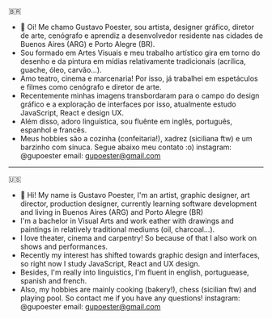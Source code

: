 :brazil:
- 👋 Oi! Me chamo Gustavo Poester, sou artista, designer gráfico, diretor de arte, cenógrafo e aprendiz a desenvolvedor residente nas cidades de Buenos Aires (ARG) e Porto Alegre (BR).
- Sou formado em Artes Visuais e meu trabalho artístico gira em torno do desenho e da pintura em mídias relativamente tradicionais (acrílica, guache, óleo, carvão...).
- Amo teatro, cinema e marcenaria! Por isso, já trabalhei em espetáculos e filmes como cenógrafo e diretor de arte.
- Recentemente minhas imagens transbordaram para o campo do design gráfico e a exploração de interfaces por isso, atualmente estudo JavaScript, React e design UX.
- Além disso, adoro linguística, sou fluênte em inglês, português, espanhol e francês.
- Meus hobbies são a cozinha (confeitaria!), xadrez (siciliana ftw) e um barzinho com sinuca. Segue abaixo meu contato :o)
instagram: @gupoester
email: gupoester@gmail.com

_____________________________________________________________________________________________________________________________________________
:us:
- 👋 Hi! My name is Gustavo Poester, I'm an artist, graphic designer, art director, production designer, currently learning software development and living in Buenos Aires (ARG)
and Porto Alegre (BR)
- I'm a bachelor in Visual Arts and work eather with drawings and paintings in relatively traditional mediums (oil, charcoal...).
- I love theater, cinema and carpentry! So because of that I also work on shows and performances.
- Recently my interest has shifted towards graphic design and interfaces, so right now I study JavaScript, React and UX design.
- Besides, I'm really into linguistics, I'm fluent in english, portuguease, spanish and french.
- Also, my hobbies are mainly cooking (bakery!), chess (sicilian ftw) and playing pool. 
So contact me if you have any questions!
instagram: @gupoester
email: gupoester@gmail.com
